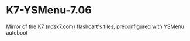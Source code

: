 # K7-YSMenu-7.06
Mirror of the K7 (ndsk7.com) flashcart's files, preconfigured with YSMenu autoboot
